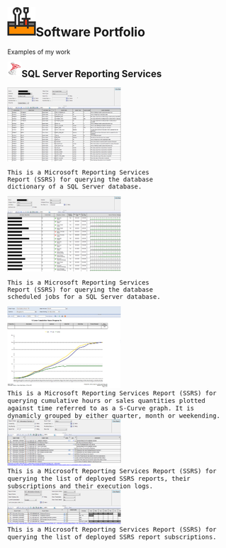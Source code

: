 <img align="left" src="Images/ReadMe/Logo.png" width="64px" >

# Software Portfolio
Examples of my work

<img align="left" src="Images/ReadMe/ssrs.png" width="32px" >

## SQL Server Reporting Services
<kbd> 
<img src="Images/ReadMe/ssrsdatadictionary.png" width="256px" title="T-SQL (Transact-Structured Query Language)"/>
<br>
 <p>
    This is a Microsoft Reporting Services 
    <br>
    Report (SSRS) for querying the database 
    <br>
    dictionary of a SQL Server database.
    </p>
</kbd>
<kbd> 
<img src="Images/ReadMe/ssrsscheduledjobs.png" width="256px" title="T-SQL (Transact-Structured Query Language)" />
 <p>
    This is a Microsoft Reporting Services 
    <br>
    Report (SSRS) for querying the database 
    <br>
    scheduled jobs for a SQL Server database.
    </p>
</kbd>
<kbd> 
<img src="Images/ReadMe/ssrsscurve.png" width="256px" title="T-SQL (Transact-Structured Query Language)" />
<br> This is a Microsoft Reporting Services Report (SSRS) for querying cumulative hours or sales quantities plotted against time referred to as a S-Curve graph. It is dynamicly grouped by either quarter, month or weekending.
</kbd>
<kbd> 
<img src="Images/ReadMe/ssrsreportlisting.png" width="256px" title="T-SQL (Transact-Structured Query Language)" />
<br> This is a Microsoft Reporting Services Report (SSRS) for querying the list of deployed SSRS reports, their subscriptions and their execution logs.
</kbd>
<kbd> 
<img src="Images/ReadMe/ssrsreportsubscriptions.png" width="256px" title="T-SQL (Transact-Structured Query Language)" />
<br> This is a Microsoft Reporting Services Report (SSRS) for querying the list of deployed SSRS report subscriptions.
</kbd>

